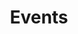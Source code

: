---
title: "Events"
description: "iot.eclipse.org Events"
keywords: ["eclipse", "eclipse iot", "internet of things", "iot", "events", "singapore", "asia"]
---